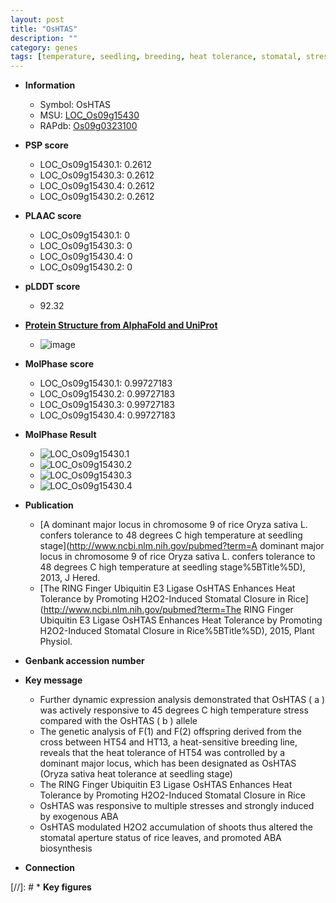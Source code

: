 ```yaml
---
layout: post
title: "OsHTAS"
description: ""
category: genes
tags: [temperature, seedling, breeding, heat tolerance, stomatal, stress, ABA, ABA biosynthesis]
---
```


* **Information**  
    + Symbol: OsHTAS  
    + MSU: [LOC_Os09g15430](http://rice.plantbiology.msu.edu/cgi-bin/ORF_infopage.cgi?orf=LOC_Os09g15430)  
    + RAPdb: [Os09g0323100](http://rapdb.dna.affrc.go.jp/viewer/gbrowse_details/irgsp1?name=Os09g0323100)  

* **PSP score**  
    + LOC_Os09g15430.1: 0.2612 
    + LOC_Os09g15430.3: 0.2612 
    + LOC_Os09g15430.4: 0.2612 
    + LOC_Os09g15430.2: 0.2612 

* **PLAAC score**  
    + LOC_Os09g15430.1: 0 
    + LOC_Os09g15430.3: 0 
    + LOC_Os09g15430.4: 0 
    + LOC_Os09g15430.2: 0 

* **pLDDT score**
    + 92.32

* **[Protein Structure from AlphaFold and UniProt](https://www.uniprot.org/uniprotkb/Q6K2E1/entry#structure)**
    + ![image](https://ricepsp.github.io/images/Q6/AF-Q6K2E1-F1.png)

* **MolPhase score**
    + LOC_Os09g15430.1: 0.99727183
    + LOC_Os09g15430.2: 0.99727183
    + LOC_Os09g15430.3: 0.99727183
    + LOC_Os09g15430.4: 0.99727183

* **MolPhase Result**
    + ![LOC_Os09g15430.1](https://304243504.github.io/Pictures/LOC_Os09g/LOC_Os09g15430.1.png)
    + ![LOC_Os09g15430.2](https://304243504.github.io/Pictures/LOC_Os09g/LOC_Os09g15430.2.png)
    + ![LOC_Os09g15430.3](https://304243504.github.io/Pictures/LOC_Os09g/LOC_Os09g15430.3.png)
    + ![LOC_Os09g15430.4](https://304243504.github.io/Pictures/LOC_Os09g/LOC_Os09g15430.4.png)

* **Publication**  
    + [A dominant major locus in chromosome 9 of rice Oryza sativa L. confers tolerance to 48 degrees C high temperature at seedling stage](http://www.ncbi.nlm.nih.gov/pubmed?term=A dominant major locus in chromosome 9 of rice Oryza sativa L. confers tolerance to 48 degrees C high temperature at seedling stage%5BTitle%5D), 2013, J Hered.
    + [The RING Finger Ubiquitin E3 Ligase OsHTAS Enhances Heat Tolerance by Promoting H2O2-Induced Stomatal Closure in Rice](http://www.ncbi.nlm.nih.gov/pubmed?term=The RING Finger Ubiquitin E3 Ligase OsHTAS Enhances Heat Tolerance by Promoting H2O2-Induced Stomatal Closure in Rice%5BTitle%5D), 2015, Plant Physiol.

* **Genbank accession number**  

* **Key message**  
    + Further dynamic expression analysis demonstrated that OsHTAS ( a ) was actively responsive to 45 degrees C high temperature stress compared with the OsHTAS ( b ) allele
    + The genetic analysis of F(1) and F(2) offspring derived from the cross between HT54 and HT13, a heat-sensitive breeding line, reveals that the heat tolerance of HT54 was controlled by a dominant major locus, which has been designated as OsHTAS (Oryza sativa heat tolerance at seedling stage)
    + The RING Finger Ubiquitin E3 Ligase OsHTAS Enhances Heat Tolerance by Promoting H2O2-Induced Stomatal Closure in Rice
    + OsHTAS was responsive to multiple stresses and strongly induced by exogenous ABA
    + OsHTAS modulated H2O2 accumulation of shoots thus altered the stomatal aperture status of rice leaves, and promoted ABA biosynthesis

* **Connection**  

[//]: # * **Key figures**  


